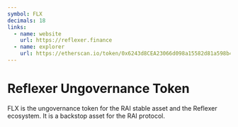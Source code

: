 ```yaml
---
symbol: FLX
decimals: 18
links:
  - name: website
    url: https://reflexer.finance
  - name: explorer
    url: https://etherscan.io/token/0x6243d8CEA23066d098a15582d81a598b4e8391F4
---
```


# Reflexer Ungovernance Token

FLX is the ungovernance token for the RAI stable asset and the Reflexer ecosystem. It is a backstop asset for the RAI protocol.
